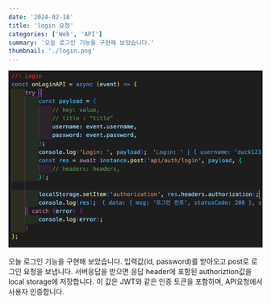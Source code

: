 ```yaml
---
date: '2024-02-18'
title: 'login 요청'
categories: ['Web', 'API']
summary: '오늘 로그인 기능을 구현해 보았습니다.'
thumbnail: './login.png'
---
```


![1](./login.png)

오늘 로그인 기능을 구현해 보았습니다.
입력값(id, password)를 받아오고 post로 로그인 요청을 보냅니다.
서버응답을 받으면 응답 header에 포함된 authoriztion값을 local storage에 저장합니다.
이 값은 JWT와 같은 인증 토큰을 포함하며, API요청에서 사용자 인증합니다.

